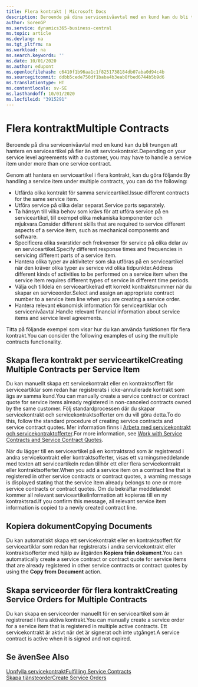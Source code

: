```yaml
---
title: Flera kontrakt | Microsoft Docs
description: Beroende på dina servicenivåavtal med en kund kan du bli tvungen att hantera en serviceartikel på fler än ett servicekontrakt.
author: SorenGP
ms.service: dynamics365-business-central
ms.topic: article
ms.devlang: na
ms.tgt_pltfrm: na
ms.workload: na
ms.search.keywords: ''
ms.date: 10/01/2020
ms.author: edupont
ms.openlocfilehash: c6410f1b96aa1c1f8251738184db07aba0d94c4b
ms.sourcegitcommit: ddbb5cede750df1baba4b3eab8fbed6744b5b9d6
ms.translationtype: HT
ms.contentlocale: sv-SE
ms.lasthandoff: 10/01/2020
ms.locfileid: "3915291"
---
```

# <a name="multiple-contracts"></a><span data-ttu-id="43cd3-103">Flera kontrakt</span><span class="sxs-lookup"><span data-stu-id="43cd3-103">Multiple Contracts</span></span>
<span data-ttu-id="43cd3-104">Beroende på dina servicenivåavtal med en kund kan du bli tvungen att hantera en serviceartikel på fler än ett servicekontrakt.</span><span class="sxs-lookup"><span data-stu-id="43cd3-104">Depending on your service level agreements with a customer, you may have to handle a service item under more than one service contract.</span></span>  
  
<span data-ttu-id="43cd3-105">Genom att hantera en serviceartikel i flera kontrakt, kan du göra följande:</span><span class="sxs-lookup"><span data-stu-id="43cd3-105">By handling a service item under multiple contracts, you can do the following:</span></span>  
  
* <span data-ttu-id="43cd3-106">Utfärda olika kontrakt för samma serviceartikel.</span><span class="sxs-lookup"><span data-stu-id="43cd3-106">Issue different contracts for the same service item.</span></span>  
* <span data-ttu-id="43cd3-107">Utföra service på olika delar separat.</span><span class="sxs-lookup"><span data-stu-id="43cd3-107">Service parts separately.</span></span>  
* <span data-ttu-id="43cd3-108">Ta hänsyn till vilka behov som krävs för att utföra service på en serviceartikel, till exempel olika mekaniska komponenter och mjukvara.</span><span class="sxs-lookup"><span data-stu-id="43cd3-108">Consider different skills that are required to service different aspects of a service item, such as mechanical components and software.</span></span>  
* <span data-ttu-id="43cd3-109">Specificera olika svarstider och frekvenser för service på olika delar av en serviceartikel.</span><span class="sxs-lookup"><span data-stu-id="43cd3-109">Specify different response times and frequencies in servicing different parts of a service item.</span></span>  
* <span data-ttu-id="43cd3-110">Hantera olika typer av aktiviteter som ska utföras på en serviceartikel när den kräver olika typer av service vid olika tidpunkter.</span><span class="sxs-lookup"><span data-stu-id="43cd3-110">Address different kinds of activities to be performed on a service item when the service item requires different types of service in different time periods.</span></span>  
* <span data-ttu-id="43cd3-111">Välja och tilldela en serviceartikelrad ett korrekt kontraktsnummer när du skapar en serviceorder.</span><span class="sxs-lookup"><span data-stu-id="43cd3-111">Select and assign an appropriate contract number to a service item line when you are creating a service order.</span></span>  
* <span data-ttu-id="43cd3-112">Hantera relevant ekonomisk information för serviceartiklar och servicenivåavtal.</span><span class="sxs-lookup"><span data-stu-id="43cd3-112">Handle relevant financial information about service items and service level agreements.</span></span>  
  
<span data-ttu-id="43cd3-113">Titta på följande exempel som visar hur du kan använda funktionen för flera kontrakt.</span><span class="sxs-lookup"><span data-stu-id="43cd3-113">You can consider the following examples of using the multiple contracts functionality.</span></span>  
  
## <a name="creating-multiple-contracts-per-service-item"></a><span data-ttu-id="43cd3-114">Skapa flera kontrakt per serviceartikel</span><span class="sxs-lookup"><span data-stu-id="43cd3-114">Creating Multiple Contracts per Service Item</span></span>  
<span data-ttu-id="43cd3-115">Du kan manuellt skapa ett servicekontrakt eller en kontraktsoffert för serviceartiklar som redan har registrerats i icke-annullerade kontrakt som ägs av samma kund.</span><span class="sxs-lookup"><span data-stu-id="43cd3-115">You can manually create a service contract or contract quote for service items already registered in non-canceled contracts owned by the same customer.</span></span> <span data-ttu-id="43cd3-116">Följ standardprocessen där du skapar servicekontrakt och servicekontraktsofferter om du vill göra detta.</span><span class="sxs-lookup"><span data-stu-id="43cd3-116">To do this, follow the standard procedure of creating service contracts and service contract quotes.</span></span> <span data-ttu-id="43cd3-117">Mer information finns i [Arbeta med servicekontrakt och servicekontraktofferter](service-how-to-create-service-contracts-and-service-contract-quotes.md).</span><span class="sxs-lookup"><span data-stu-id="43cd3-117">For more information, see [Work with Service Contracts and Service Contract Quotes](service-how-to-create-service-contracts-and-service-contract-quotes.md).</span></span>  
  
<span data-ttu-id="43cd3-118">När du lägger till en serviceartikel på en kontraktsrad som är registrerad i andra servicekontrakt eller kontraktsofferter, visas ett varningsmeddelande med texten att serviceartikeln redan tillhör ett eller flera servicekontrakt eller kontraktsofferter.</span><span class="sxs-lookup"><span data-stu-id="43cd3-118">When you add a service item on a contract line that is registered in other service contracts or contract quotes, a warning message is displayed stating that the service item already belongs to one or more service contracts or contract quotes.</span></span> <span data-ttu-id="43cd3-119">Om du bekräftar meddelandet kommer all relevant serviceartikelinformation att kopieras till en ny kontraktsrad.</span><span class="sxs-lookup"><span data-stu-id="43cd3-119">If you confirm this message, all relevant service item information is copied to a newly created contract line.</span></span>  
  
## <a name="copying-documents"></a><span data-ttu-id="43cd3-120">Kopiera dokument</span><span class="sxs-lookup"><span data-stu-id="43cd3-120">Copying Documents</span></span>  
<span data-ttu-id="43cd3-121">Du kan automatiskt skapa ett servicekontrakt eller en kontraktsoffert för serviceartiklar som redan har registrerats i andra servicekontrakt eller kontraktsofferter med hjälp av åtgärden **Kopiera från dokument**.</span><span class="sxs-lookup"><span data-stu-id="43cd3-121">You can automatically create a service contract or contract quote for service items that are already registered in other service contracts or contract quotes by using the **Copy from Document** action.</span></span>  
  
## <a name="creating-service-orders-for-multiple-contracts"></a><span data-ttu-id="43cd3-122">Skapa serviceorder för flera kontrakt</span><span class="sxs-lookup"><span data-stu-id="43cd3-122">Creating Service Orders for Multiple Contracts</span></span>  
<span data-ttu-id="43cd3-123">Du kan skapa en serviceorder manuellt för en serviceartikel som är registrerad i flera aktiva kontrakt.</span><span class="sxs-lookup"><span data-stu-id="43cd3-123">You can manually create a service order for a service item that is registered in multiple active contracts.</span></span> <span data-ttu-id="43cd3-124">Ett servicekontrakt är aktivt när det är signerat och inte utgånget.</span><span class="sxs-lookup"><span data-stu-id="43cd3-124">A service contract is active when it is signed and not expired.</span></span>  
  
## <a name="see-also"></a><span data-ttu-id="43cd3-125">Se även</span><span class="sxs-lookup"><span data-stu-id="43cd3-125">See Also</span></span>  
[<span data-ttu-id="43cd3-126">Uppfylla servicekontrakt</span><span class="sxs-lookup"><span data-stu-id="43cd3-126">Fulfilling Service Contracts</span></span>](service-fulfill-service-contracts.md)  
[<span data-ttu-id="43cd3-127">Skapa tjänsteorder</span><span class="sxs-lookup"><span data-stu-id="43cd3-127">Create Service Orders</span></span>](service-how-to-create-service-orders.md)  
